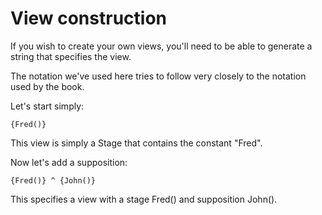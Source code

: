 # View construction

If you wish to create your own views, you'll need to be able to generate a string that specifies the view.

The notation we've used here tries to follow very closely to the notation used by the book.

Let's start simply:

```
{Fred()}
```

This view is simply a Stage that contains the constant "Fred".

Now let's add a supposition:

```
{Fred()} ^ {John()}
```
This specifies a view with a stage Fred() and supposition John().

